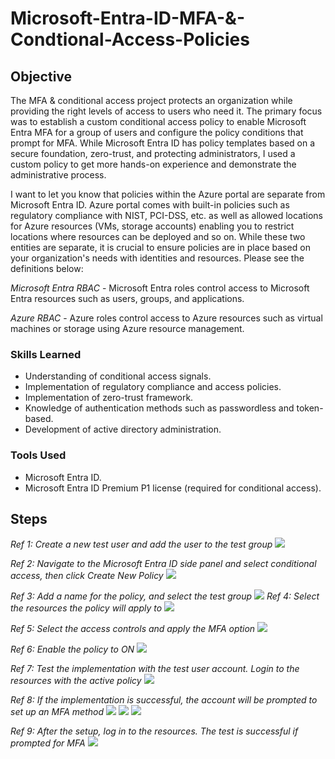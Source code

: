 # Microsoft-Entra-ID-MFA-&-Condtional-Access-Policies

## Objective

The MFA & conditional access project protects an organization while providing the right levels of access to users who need it. The primary focus was to establish a custom conditional access policy to enable Microsoft Entra MFA for a group of users and configure the policy conditions that prompt for MFA. While Microsoft Entra ID has policy templates based on a secure foundation, zero-trust, and protecting administrators, I used a custom policy to get more hands-on experience and demonstrate the administrative process. 

I want to let you know that policies within the Azure portal are separate from Microsoft Entra ID. Azure portal comes with built-in policies such as regulatory compliance with NIST, PCI-DSS, etc. as well as allowed locations for Azure resources (VMs, storage accounts) 
enabling you to restrict locations where resources can be deployed and so on. While these two entities are separate, it is crucial to ensure policies are in place based on your organization's needs with identities and resources. Please see the definitions below:

*Microsoft Entra RBAC* - Microsoft Entra roles control access to Microsoft Entra resources such as users, groups, and applications.

*Azure RBAC* - Azure roles control access to Azure resources such as virtual machines or storage using Azure resource management.

### Skills Learned

- Understanding of conditional access signals.
- Implementation of regulatory compliance and access policies.
- Implementation of zero-trust framework.
- Knowledge of authentication methods such as passwordless and token-based.
- Development of active directory administration.

### Tools Used

- Microsoft Entra ID.
- Microsoft Entra ID Premium P1 license (required for conditional access).

## Steps

*Ref 1: Create a new test user and add the user to the test group*
<img src="https://github.com/dnalegri/Entra-MFA/assets/164395911/57b81e31-45d0-4230-bbde-f734d4e212fe" />

*Ref 2: Navigate to the Microsoft Entra ID side panel and select conditional access, then click Create New Policy*
<img src="https://github.com/dnalegri/Entra-MFA/assets/164395911/bc79aecd-ec35-4b96-a2fd-f1d7290a92f3" />

*Ref 3: Add a name for the policy, and select the test group*
<img src="https://github.com/dnalegri/Entra-MFA/assets/164395911/f2417ff3-3f28-44eb-95a3-ef89a881aa80" />
*Ref 4: Select the resources the policy will apply to*
<img src="https://github.com/dnalegri/Entra-MFA/assets/164395911/bacec48f-54ca-44f0-9aba-a4c4a27fe497" />

*Ref 5: Select the access controls and apply the MFA option*
<img src="https://github.com/dnalegri/Entra-MFA/assets/164395911/562062ad-b1fb-4373-ba38-e2541f4fdf3f" />

*Ref 6: Enable the policy to ON*
<img src="https://github.com/dnalegri/Entra-MFA/assets/164395911/be9ecf70-3a02-432b-b8ea-e0fa0a3fc326" />

*Ref 7: Test the implementation with the test user account. Login to the resources with the active policy*
<img src="https://github.com/dnalegri/Entra-MFA/assets/164395911/6d13fc8f-ffbd-4613-a1e7-476d4d279549" />

*Ref 8: If the implementation is successful, the account will be prompted to set up an MFA method*
<img src="https://github.com/dnalegri/Entra-MFA/assets/164395911/29ed7c34-5162-416e-baa0-bd601e446aa4" />
<img src="https://github.com/dnalegri/Entra-MFA/assets/164395911/87853ba1-f811-40f4-a882-f7ecd0098dee" />
<img src="https://github.com/dnalegri/Entra-MFA/assets/164395911/0d63fabd-8c65-42d3-b170-8372ebc0da7d" />

*Ref 9: After the setup, log in to the resources. The test is successful if prompted for MFA*
<img src="https://github.com/dnalegri/Entra-MFA/assets/164395911/c02eceb6-8cbd-4b6e-98ab-007f79be0c43" />





